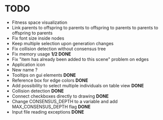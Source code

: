 TODO 
====
- Fitness space visualization 
- Link parents to offspring to parents to offspring to parents to parents to offspring to parents
- Fix font size inside nodes
- Keep multiple selection upon generation changes
- Fix collision detection without consensus tree
- Fix memory usage __1/2 DONE__
- Fix "item has already been added to this scene" problem on edges
- Application icon
- New name ?
- Tooltips on gui elements __DONE__
- Reference box for edge colors __DONE__
- Add possibility to select multiple individuals on table view __DONE__
- Collision detection __DONE__
- Connect checkboxes directly to drawing __DONE__
- Change CONSENSUS_DEPTH to a variable and add MAX_CONSENSUS_DEPTH flag __DONE__
- Input file reading exceptions __DONE__
